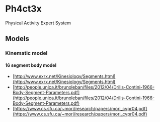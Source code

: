 # Ph4ct3x

Physical Activity Expert System

## Models

### Kinematic model

#### 16 segment body model

*	[http://www.exrx.net/Kinesiology/Segments.html](http://www.exrx.net/Kinesiology/Segments.html)
*	[http://people.unica.it/brunoleban/files/2012/04/Drills-Contini-1966-Body-Segment-Parameters.pdf](http://people.unica.it/brunoleban/files/2012/04/Drills-Contini-1966-Body-Segment-Parameters.pdf)
*	[https://www.cs.sfu.ca/~mori/research/papers/mori_cvpr04.pdf](https://www.cs.sfu.ca/~mori/research/papers/mori_cvpr04.pdf)



